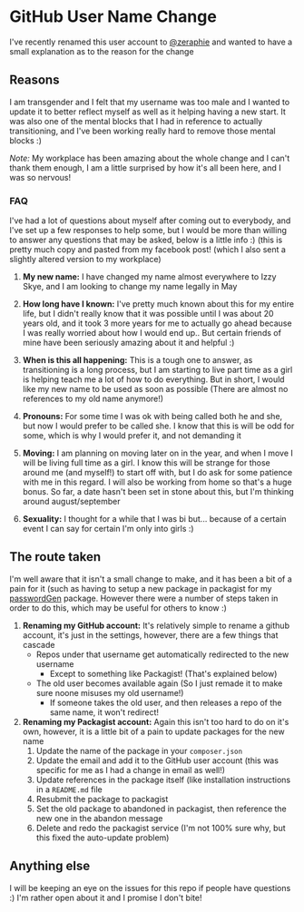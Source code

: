 # GitHub User Name Change
I've recently renamed this user account to [@zeraphie](https://github.com/zeraphie/) and wanted to have a small explanation as to the reason for the change

## Reasons
I am transgender and I felt that my username was too male and I wanted to update it to better reflect myself as well as it helping having a new start. It was also one of the mental blocks that I had in reference to actually transitioning, and I've been working really hard to remove those mental blocks :)

*Note:* My workplace has been amazing about the whole change and I can't thank them enough, I am a little surprised by how it's all been here, and I was so nervous!

### FAQ
I've had a lot of questions about myself after coming out to everybody, and I've set up a few responses to help some, but I would be more than willing to answer any questions that may be asked, below is a little info :) (this is pretty much copy and pasted from my facebook post! (which I also sent a slightly altered version to my workplace)

1. **My new name:** I have changed my name almost everywhere to Izzy Skye, and I am looking to change my name legally in May

2. **How long have I known:** I've pretty much known about this for my entire life, but I didn't really know that it was possible until I was about 20 years old, and it took 3 more years for me to actually go ahead because I was really worried about how I would end up.. But certain friends of mine have been seriously amazing about it and helpful :)

3. **When is this all happening:** This is a tough one to answer, as transitioning is a long process, but I am starting to live part time as a girl is helping teach me a lot of how to do everything. But in short, I would like my new name to be used as soon as possible (There are almost no references to my old name anymore!)

4. **Pronouns:** For some time I was ok with being called both he and she, but now I would prefer to be called she. I know that this is will be odd for some, which is why I would prefer it, and not demanding it

5. **Moving:** I am planning on moving later on in the year, and when I move I will be living full time as a girl. I know this will be strange for those around me (and myself!) to start off with, but I do ask for some patience with me in this regard. I will also be working from home so that's a huge bonus. So far, a date hasn't been set in stone about this, but I'm thinking around august/september

6. **Sexuality:** I thought for a while that I was bi but... because of a certain event I can say for certain I'm only into girls :)

## The route taken
I'm well aware that it isn't a small change to make, and it has been a bit of a pain for it (such as having to setup a new package in packagist for my [passwordGen](https://github.com/zeraphie/passwordGen) package. However there were a number of steps taken in order to do this, which may be useful for others to know :)

1. **Renaming my GitHub account:** It's relatively simple to rename a github account, it's just in the settings, however, there are a few things that cascade
    - Repos under that username get automatically redirected to the new username
        - Except to something like Packagist! (That's explained below)
    - The old user becomes available again (So I just remade it to make sure noone misuses my old username!)
        - If someone takes the old user, and then releases a repo of the same name, it won't redirect!
2. **Renaming my Packagist account:** Again this isn't too hard to do on it's own, however, it is a little bit of a pain to update packages for the new name
    1. Update the name of the package in your `composer.json`
    2. Update the email and add it to the GitHub user account (this was specific for me as I had a change in email as well!)
    3. Update references in the package itself (like installation instructions in a `README.md` file
    4. Resubmit the package to packagist
    5. Set the old package to abandoned in packagist, then reference the new one in the abandon message
    6. Delete and redo the packagist service (I'm not 100% sure why, but this fixed the auto-update problem)

## Anything else
I will be keeping an eye on the issues for this repo if people have questions :) I'm rather open about it and I promise I don't bite!
